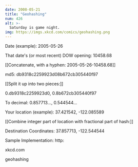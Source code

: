 ```yaml
---
date: 2008-05-21
title: "Geohashing"
num: 426
alt: >-
  Saturday is game night.
img: https://imgs.xkcd.com/comics/geohashing.png
---
```

Date (example): 2005-05-26

That date's (or most recent) DOW opening: 10458.68

[[Concatenate, with a hyphen: 2005-05-26-10458.68]]

md5: db9318c2259923d08b672cb305440f97

[[Split it up into two pieces:]]

0.db9318c2259923d0, 0.8b672cb305440f97

To decimal: 0.857713..., 0.544544...

Your location (example): 37.421542, -122.085589

[[Combine integer part of location with fractional part of hash:]]

Destination Coordinates: 37.857713, -122.544544

Sample Implementation: http:

xkcd.com

geohashing

